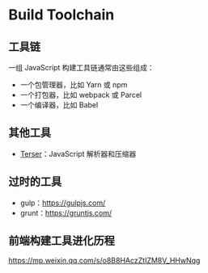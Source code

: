 # Build Toolchain

## 工具链

一组 JavaScript 构建工具链通常由这些组成：

* 一个包管理器，比如 Yarn 或 npm
* 一个打包器，比如 webpack 或 Parcel
* 一个编译器，比如 Babel

## 其他工具

* [Terser](https://terser.org/)：JavaScript 解析器和压缩器

## 过时的工具

* gulp：https://gulpjs.com/
* grunt：https://gruntjs.com/

## 前端构建工具进化历程

https://mp.weixin.qq.com/s/o8B8HAczZtIZM8V_HHwNqg
